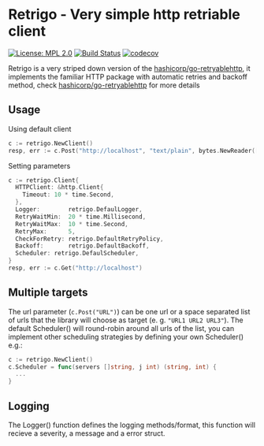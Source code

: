 # Retrigo - Very simple http retriable client

[![License: MPL 2.0](https://img.shields.io/badge/License-MPL%202.0-brightgreen.svg)](https://opensource.org/licenses/MPL-2.0) [![Build Status](https://travis-ci.com/wolviecb/retrigo.svg?branch=master)](https://travis-ci.com/wolviecb/retrigo) [![codecov](https://codecov.io/gh/wolviecb/retrigo/branch/master/graph/badge.svg)](https://codecov.io/gh/wolviecb/retrigo)

Retrigo is a very striped down version of the [hashicorp/go-retryablehttp](https://github.com/hashicorp/go-retryablehttp), it implements the familiar HTTP package with automatic retries and backoff method, check [hashicorp/go-retryablehttp](https://github.com/hashicorp/go-retryablehttp) for more details

## Usage

Using default client

```go
c := retrigo.NewClient()
resp, err := c.Post("http://localhost", "text/plain", bytes.NewReader([]byte{}))
```

Setting parameters

```go
c := retrigo.Client{
  HTTPClient: &http.Client{
    Timeout: 10 * time.Second,
  },
  Logger:        retrigo.DefaulLogger,
  RetryWaitMin:  20 * time.Millisecond,
  RetryWaitMax:  10 * time.Second,
  RetryMax:      5,
  CheckForRetry: retrigo.DefaultRetryPolicy,
  Backoff:       retrigo.DefaultBackoff,
  Scheduler: retrigo.DefaulScheduler,
}
resp, err := c.Get("http://localhost")
```

## Multiple targets

The url parameter (`c.Post("URL")`) can be one url or a space separated list of urls that the library will choose as target (e. g. `"URL1 URL2 URL3"`). The default Scheduler() will round-robin around all urls of the list, you can implement other scheduling strategies by defining your own Scheduler() e.g.:

```go
c := retrigo.NewClient()
c.Scheduler = func(servers []string, j int) (string, int) {
  ...
}
```

## Logging

The Logger() function defines the logging methods/format, this function will recieve a severity, a message and a error struct.
